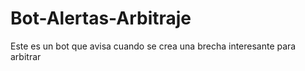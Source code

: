 # Bot-Alertas-Arbitraje
Este es un bot que avisa cuando se crea una brecha interesante para arbitrar
